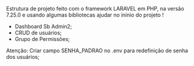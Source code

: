 Estrutura de projeto feito com o framework LARAVEL em PHP, na versão 7.25.0 e usando algumas bibliotecas ajudar no inínio do projeto !

- Dashboard Sb Admin2;
- CRUD de usuários;
- Grupo de Permissões;


Atenção: Criar campo SENHA_PADRAO no .env para redefinição de senha dos usuários;


